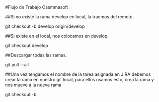 
#Flujo de Trabajo Ossmmasoft

##Si no existe la rama develop en local, la traemos del remoto.

git checkout -b develop origin/develop

##Si existe en el local, nos colocamos en develop.

git checkout develop

##Descargar todas las ramas.

git pull --all

##Una vez tengamos el nombre de la tarea asignada en JIRA debemos crear la
rama en nuestro git local, para ellos usamos esto, crea la rama y nos mueve a la nueva rama

git checkout -b <tarea de jira>